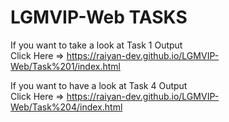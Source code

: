 # LGMVIP-Web TASKS

If you want to take a look at Task 1 Output   
Click Here => https://raiyan-dev.github.io/LGMVIP-Web/Task%201/index.html

If you want to have a look at Task 4 Output   
Click Here => https://raiyan-dev.github.io/LGMVIP-Web/Task%204/index.html
